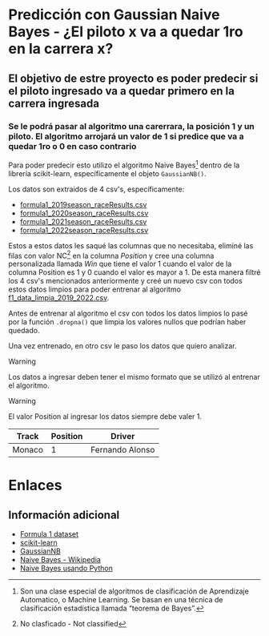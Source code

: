 # Predicción con Gaussian Naive Bayes - ¿El piloto x va a quedar 1ro en la carrera x?
## El objetivo de estre proyecto es poder predecir si el piloto ingresado va a quedar primero en la carrera ingresada
### Se le podrá pasar al algoritmo una carerrara, la posición 1 y un piloto. El algoritmo arrojará un valor de 1 si predice que va a quedar 1ro o 0 en caso contrario

Para poder predecir esto utilizo el algoritmo Naive Bayes[^1] dentro de la librería scikit-learn, específicamente el objeto `GaussianNB()`.

Los datos son extraidos de 4 csv's, específicamente:
  - [formula1_2019season_raceResults.csv](https://github.com/Lauthy02/Prediccion-con-Python/blob/d072131111a2a5135be915d4303df0eb175d3279/Ganador%20de%20la%20carrera%20-%20Bayes/csvs_f1/formula1_2019season_raceResults.csv)
  - [formula1_2020season_raceResults.csv](https://github.com/Lauthy02/Prediccion-con-Python/blob/38cce5eba96603ff1c364d9ba999471a9038b691/Ganador%20de%20la%20carrera%20-%20Bayes/csvs_f1/formula1_2020season_raceResults.csv)
  - [formula1_2021season_raceResults.csv](https://github.com/Lauthy02/Prediccion-con-Python/blob/38cce5eba96603ff1c364d9ba999471a9038b691/Ganador%20de%20la%20carrera%20-%20Bayes/csvs_f1/formula1_2021season_raceResults.csv)
  - [formula1_2022season_raceResults.csv](https://github.com/Lauthy02/Prediccion-con-Python/blob/38cce5eba96603ff1c364d9ba999471a9038b691/Ganador%20de%20la%20carrera%20-%20Bayes/csvs_f1/formula1_2022season_raceResults.csv)

Estos a estos datos les saqué las columnas que no necesitaba, eliminé las filas con valor NC[^2] en la columna *Position* y cree una columna personalizada llamada *Win* que tiene el valor 1 cuando el valor de la columna Position es 1 y 0 cuando el valor es mayor a 1. De esta manera filtré los 4 csv's mencionados anteriormente y creé un nuevo csv con todos estos datos limpios para poder entrenar al algoritmo [f1_data_limpia_2019_2022.csv](https://github.com/Lauthy02/Prediccion-con-Python/blob/38cce5eba96603ff1c364d9ba999471a9038b691/Ganador%20de%20la%20carrera%20-%20Bayes/csvs_f1_limpios/f1_data_limpia_2019_2022.csv).

Antes de entrenar al algoritmo el csv con todos los datos limpios lo pasé por la función `.dropna()` que limpia los valores nullos que podrían haber quedado.

Una vez entrenado, en otro csv le paso los datos que quiero analizar.

> [!WARNING]
> Los datos a ingresar deben tener el mismo formato que se utilizó al entrenar el algoritmo.

> [!WARNING]
> El valor Position al ingresar los datos siempre debe valer 1.

| Track | Position | Driver |
| --- | --- | --- |
| Monaco | 1 | Fernando Alonso |

# Enlaces
## Información adicional
  - [Formula 1 dataset](https://github.com/toUpperCase78/formula1-datasets)
  - [scikit-learn](https://scikit-learn.org/stable/)
  - [GaussianNB](https://scikit-learn.org/stable/modules/generated/sklearn.naive_bayes.GaussianNB.html#sklearn.naive_bayes.GaussianNB)
  - [Naive Bayes - Wikipedia](https://es.wikipedia.org/wiki/Clasificador_bayesiano_ingenuo)
  - [Naive Bayes usando Python](https://www.aprendemachinelearning.com/?s=bayes)

[^1]: Son una clase especial de algoritmos de clasificación de Aprendizaje Automatico, o Machine Learning. Se basan en una técnica de clasificación estadística llamada “teorema de Bayes”.
[^2]: No clasficado - Not classified
